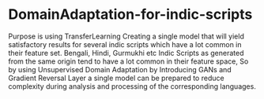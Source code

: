 # DomainAdaptation-for-indic-scripts
Purpose is using TransferLearning Creating a single model that will yield satisfactory results for several indic scripts which have a lot common in their feature set. 
Bengali, Hindi, Gurmukhi etc Indic Scripts as generated from the same origin tend to have a lot common in their feature space, So by using Unsupervised Domain Adaptation by Introducing GANs and Gradient Reversal Layer a single model can be prepared to reduce  complexity during analysis and processing of the corresponding languages. 
